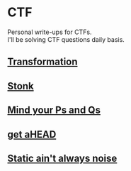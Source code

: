 # CTF

Personal write-ups for CTFs. <br>
I'll be solving CTF questions daily basis.

## [Transformation](/picoCTF/pico_transformation)

## [Stonk](/picoCTF/pico_stonk)

## [Mind your Ps and Qs](/picoCTF/pico_Mind_your_Ps_and_Qs)

## [get aHEAD](/picoCTF/pico_get_aHEAD)

## [Static ain't always noise](../picoCTF/pico_Static_aint_alway_noise)

<!-- ## [](../picoCTF/) -->
